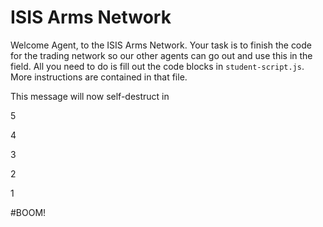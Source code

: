# ISIS Arms Network

Welcome Agent, to the ISIS Arms Network. Your task is to finish the code for the trading network so our other agents can go out and use this in the field. All you need to do is fill out the code blocks in `student-script.js`. More instructions are contained in that file.

This message will now self-destruct in 



5





















4



























3































2































1


































#BOOM!